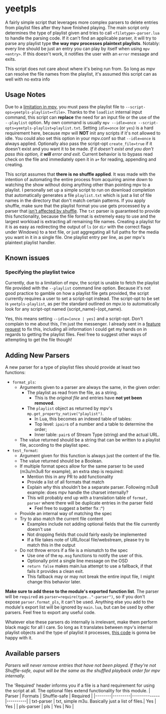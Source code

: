 # yeetpls #
A fairly simple script that leverages more complex parsers to delete entries from playlist files after they have finished playing.
The main script only determines the type of playlist given and tries to call `<filetype>-parser.lua` to handle the parsing code.
If it can't find an applicable parser, it will try to parse any playlist type **the way mpv processes plaintext playlists**. Notably: every line should be just an entry you can play by itself when using `mpv <entry>`.
If this doesn't work, it notifies the user with an `error` message and exits.

This script does not care about where it's being run from. So long as mpv can resolve the file names from the playlist, it's assumed this script can as well with no extra info

## Usage Notes ##
Due to a [limitation in mpv](#Known-Issues), you must pass the playlist file to `--script-ops=yeetpls-playlist=<file>`. Thanks to the `loadlist` internal input command, this script can **replace**
the need for an input file or the use of the `--playlist` option. My own command is usually `mpv --idle=once --script-opts=yeetpls-playlist=playlist.txt`. Setting `idle=once` (or `yes`) is a hard
requirement here, because mpv will **__NOT__** init any scripts if it's not allowed to idle. You could also set this option in your mpv.conf so that `--idle=once` is always applied.
Optionally also pass the script-opt `create_file=true` if it doesn't exist and you want it to be made. _If it doesn't exist and you don't pass this option, it **will** error and exit._
Current behavior is to bypass read check on the file and immediately open it in `a+` for reading, appending and creating.

This script assumes that **there is no shuffle applied**. It was made with the intention of automating the entire process from acquiring anime down to watching the show without doing anything
other than pointing mpv to a playlist. I personally set up a simple script to run on download completion that automatically generates a file `playlist.txt` which is just a list of file names
in the directory that don't match certain patterns. If you apply shuffle, make sure that the playlist format you use gets processed by a parser that [isn't affected by shuffle](#Supported-Formats).
The `txt` parser is guaranteed to provide this functionality, because the file format is extremely easy to use and the largest workload is extracting all remaining file names.
Creating a playlist for it is as easy as redirecting the output of `ls` (or `dir` with the correct flags under Windows) to a text file,
or just aggregating all full paths for the media you want in it in a single file. One playlist entry per line, as per mpv's plaintext playlist handler.

## Known issues ##
### Specifying the playlist twice ###
Currently, due to a limitation of mpv, the script is unable to fetch the playlist file provided with the `--playlist` command line option. Because it's not good practice to gamble on how
a playlist file gets provided, the script currently requires a user to set a script-opt instead. The script-opt to be set is `yeetpls-playlist`, as per the standard outlined on mpv.io to
automatically look for any script-opt named {script_name}-{opt_name}.

Yes, this means setting `--idle=[once | yes]` and a script-opt. Don't complain to me about this, I'm just the messenger. I already sent in a [feature request](https://github.com/mpv-player/mpv/issues/8508)
to fix this, including all information I could get my hands on in regards to getting the playlist files.
Feel free to suggest other ways of attempting to get the file though!

## Adding New Parsers ##
A new parser for a type of playlist files should provide at least two functions:
- `format_pls`:
	- Arguments given to a parser are always the same, in the given order:
		- The playlist as read from the file, as a string.
			- This is the _original file_ and entries have **not yet been removed**.
		- The `playlist` object as returned by mpv's `mp.get_property_native("playlist")`.
			- In Lua, this becomes an indexed table of tables:
			- Top level: `ipair`s of a number and a table to determine the order;
			- Inner table: `pair`s of Stream Type (string) and the actual URL.
	- The value returned should be a string that can be written to a playlist file, according to the playlist spec.
- `test_format`:
	- Argument given for this function is always just the content of the file.
	- The value returned should be a Boolean.
	- If multiple format specs allow for the same parser to be used (m3u/m3u8 for example), an extra step is required:
		- Mention this in any PR to add functionality
		- Provide a list of all formats that match
		- Explain _why_ this shouldn't be a separate parser. Following m3u8 example: does mpv handle the charset internally?
		- This will probably end up with a translation table of `format, parser` where there will be duplicate entries in the parser field
			- Feel free to suggest a better fix :^)
	- Provide an internal way of matching the spec
	- Try to also match the current file content
		- Examples include not adding optional fields that the file currently doesn't use
		- Not dropping fields that could fairly easily be implemented
		- If a file takes note of URL/local file/webstream, please try to match this in the output
	- Do not throw errors if a file is a mismatch to the spec
		- Use one of the `mp.msg` functions to notify the user of this.
		- Optionally print a single line message on the OSD
		- `return false` makes main.lua attempt to use a fallback, if that fails it provides a clean exit.
		- This fallback may or may not break the entire input file, I might change this behavior later.

**Make sure to add these to the module's exported function list**. The parser will be `require`d as `parser=require(type.."-parser")`, so if you don't expose `parser.format_pls`, it can't be used.
Anything else you add to the module's export list will be ignored by `main.lua`, but can be used by other parsers. Feel free to export any useful code.

Whatever else these parsers do internally is irrelevant, make them perform black magic for all I care.
So long as it translates between mpv's internal playlist objects and the type of playlist it processes, [this code](./main.lua) is gonna be happy with it.

## Available parsers ##
_Parsers will never remove entries that have not been played. If they're not Shuffle-safe, ouput will be the same as the shuffled playback order for mpv internally._

The 'Required' header informs you if a file is a hard requirement for using the script at all. The optional files extend functionality for this module.
| Parser | Formats | Shuffle-safe | Required |
|--------|---------|--------------|----------|
| txt-parser | txt, simple m3u. Basically just a list of files.| Yes | Yes |
| pls-parser | pls | Yes | No |
